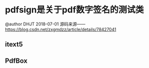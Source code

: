 # pdfsign是关于pdf数字签名的测试类
@author DHJT 2018-07-01
源码来源——https://blog.csdn.net/zxgmdzz/article/details/78427041

## itext5

## PdfBox